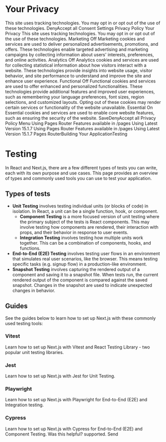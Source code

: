 # Your Privacy
This site uses tracking technologies. You may opt in or opt out of the use of these technologies.
DenyAccept all
Consent Settings
Privacy Policy
Your Privacy
This site uses tracking technologies. You may opt in or opt out of the use of these technologies.
Marketing
Off
Marketing cookies and services are used to deliver personalized advertisements, promotions, and offers. These technologies enable targeted advertising and marketing campaigns by collecting information about users' interests, preferences, and online activities. 
Analytics
Off
Analytics cookies and services are used for collecting statistical information about how visitors interact with a website. These technologies provide insights into website usage, visitor behavior, and site performance to understand and improve the site and enhance user experience.
Functional
Off
Functional cookies and services are used to offer enhanced and personalized functionalities. These technologies provide additional features and improved user experiences, such as remembering your language preferences, font sizes, region selections, and customized layouts. Opting out of these cookies may render certain services or functionality of the website unavailable.
Essential
On
Essential cookies and services are used to enable core website features, such as ensuring the security of the website. 
SaveDenyAccept all
Privacy Policy
Menu
Using Pages Router
Features available in /pages
Using Latest Version
15.1.7
Using Pages Router
Features available in /pages
Using Latest Version
15.1.7
Pages RouterBuilding Your ApplicationTesting
# Testing
In React and Next.js, there are a few different types of tests you can write, each with its own purpose and use cases. This page provides an overview of types and commonly used tools you can use to test your application.
## Types of tests
  * **Unit Testing** involves testing individual units (or blocks of code) in isolation. In React, a unit can be a single function, hook, or component. 
    * **Component Testing** is a more focused version of unit testing where the primary subject of the tests is React components. This may involve testing how components are rendered, their interaction with props, and their behavior in response to user events.
    * **Integration Testing** involves testing how multiple units work together. This can be a combination of components, hooks, and functions.
  * **End-to-End (E2E) Testing** involves testing user flows in an environment that simulates real user scenarios, like the browser. This means testing specific tasks (e.g. signup flow) in a production-like environment.
  * **Snapshot Testing** involves capturing the rendered output of a component and saving it to a snapshot file. When tests run, the current rendered output of the component is compared against the saved snapshot. Changes in the snapshot are used to indicate unexpected changes in behavior.


## Guides
See the guides below to learn how to set up Next.js with these commonly used testing tools:
### Vitest
Learn how to set up Next.js with Vitest and React Testing Library - two popular unit testing libraries.
### Jest
Learn how to set up Next.js with Jest for Unit Testing.
### Playwright
Learn how to set up Next.js with Playwright for End-to-End (E2E) and Integration testing.
### Cypress
Learn how to set up Next.js with Cypress for End-to-End (E2E) and Component Testing.
Was this helpful?
supported.
Send
